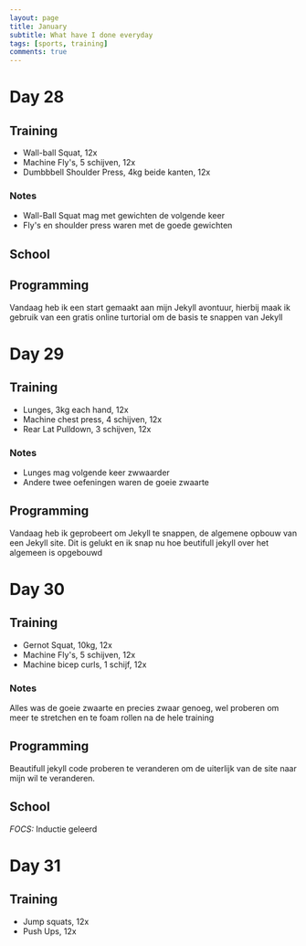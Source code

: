 ```yaml
---
layout: page
title: January
subtitle: What have I done everyday
tags: [sports, training]
comments: true
---
```


# Day 28

## Training

* Wall-ball Squat, 12x
* Machine Fly's, 5 schijven, 12x
* Dumbbbell Shoulder Press, 4kg beide kanten, 12x  

### Notes

* Wall-Ball Squat mag met gewichten de volgende keer  
* Fly's en shoulder press waren met de goede gewichten

## School

## Programming

Vandaag heb ik een start gemaakt aan mijn Jekyll avontuur, hierbij maak ik gebruik van een gratis online turtorial om de basis te snappen van Jekyll

# Day 29

## Training

* Lunges, 3kg each hand, 12x
* Machine chest press, 4 schijven, 12x
* Rear Lat Pulldown, 3 schijven, 12x

### Notes

* Lunges mag volgende keer zwwaarder
* Andere twee oefeningen waren de goeie zwaarte

## Programming

Vandaag heb ik geprobeert om Jekyll te snappen, de algemene opbouw van een Jekyll site. Dit is gelukt en ik snap nu hoe beutifull jekyll over het algemeen is opgebouwd

# Day 30

## Training

* Gernot Squat, 10kg, 12x
* Machine Fly's, 5 schijven, 12x
* Machine bicep curls, 1 schijf, 12x

### Notes
Alles was de goeie zwaarte en precies zwaar genoeg, wel proberen om meer te stretchen en te foam rollen na de hele training

## Programming
Beautifull jekyll code proberen te veranderen om de uiterlijk van de site naar mijn wil te veranderen.

## School
*FOCS:* Inductie geleerd

# Day 31

## Training
* Jump squats, 12x
* Push Ups, 12x